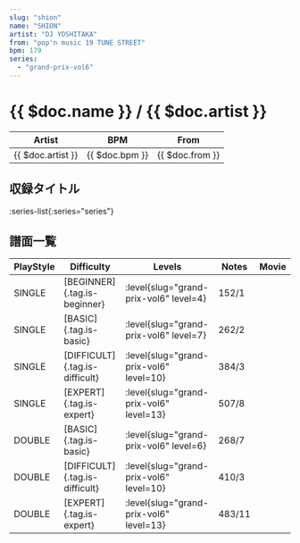 ```yaml
---
slug: "shion"
name: "SHION"
artist: "DJ YOSHITAKA"
from: "pop'n music 19 TUNE STREET"
bpm: 179
series:
  - "grand-prix-vol6"
---
```


# {{ $doc.name }} / {{ $doc.artist }}

|Artist|BPM|From|
|------|---|----|
|{{ $doc.artist }}|{{ $doc.bpm }}|{{ $doc.from }}|

## 収録タイトル

:series-list{:series="series"}

## 譜面一覧

|PlayStyle|Difficulty|Levels|Notes|Movie|
|---------|----------|------|-----|-----|
|SINGLE|[BEGINNER]{.tag.is-beginner}|<div class="field is-grouped is-grouped-multiline"> :level{slug="grand-prix-vol6" level=4}</div>|152/1||
|SINGLE|[BASIC]{.tag.is-basic}|<div class="field is-grouped is-grouped-multiline"> :level{slug="grand-prix-vol6" level=7}</div>|262/2||
|SINGLE|[DIFFICULT]{.tag.is-difficult}|<div class="field is-grouped is-grouped-multiline"> :level{slug="grand-prix-vol6" level=10}</div>|384/3||
|SINGLE|[EXPERT]{.tag.is-expert}|<div class="field is-grouped is-grouped-multiline"> :level{slug="grand-prix-vol6" level=13}</div>|507/8||
|DOUBLE|[BASIC]{.tag.is-basic}|<div class="field is-grouped is-grouped-multiline"> :level{slug="grand-prix-vol6" level=6}</div>|268/7||
|DOUBLE|[DIFFICULT]{.tag.is-difficult}|<div class="field is-grouped is-grouped-multiline"> :level{slug="grand-prix-vol6" level=10}</div>|410/3||
|DOUBLE|[EXPERT]{.tag.is-expert}|<div class="field is-grouped is-grouped-multiline"> :level{slug="grand-prix-vol6" level=13}</div>|483/11||
